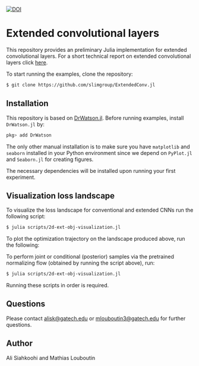 [![DOI](https://zenodo.org/badge/348947266.svg)](https://zenodo.org/badge/latestdoi/348947266)

# Extended convolutional layers

This repository provides an preliminary Julia implementation for extended convolutional layers. For a short technical report on extended convolutional layers click [here](https://github.com/slimgroup/ExtendedConv.jl/blob/main/doc/report.pdf).

To start running the examples, clone the repository:

```bash
$ git clone https://github.com/slimgroup/ExtendedConv.jl
```

## Installation

This repository is based on [DrWatson.jl](https://github.com/JuliaDynamics/DrWatson.jl). Before running examples, install `DrWatson.jl` by:

```julia
pkg> add DrWatson
```

The only other manual installation is to make sure you have `matplotlib` and `seaborn` installed in your Python environment since we depend on `PyPlot.jl` and `Seaborn.jl` for creating figures.

The necessary dependencies will be installed upon running your first experiment.

## Visualization loss landscape

To visualize the loss landscape for conventional and extended CNNs run the following script:

```bash
$ julia scripts/2d-ext-obj-visualization.jl
```

To plot the optimization trajectory on the landscape produced above, run the following:

To perform joint or conditional (posterior) samples via the pretrained normalizing flow (obtained by running the script above), run:

```bash
$ julia scripts/2d-ext-obj-visualization.jl
```

Running these scripts in order is required.

## Questions

Please contact alisk@gatech.edu or mlouboutin3@gatech.edu for further questions.


## Author

Ali Siahkoohi and Mathias Louboutin
